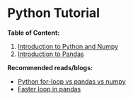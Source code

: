 # Python Tutorial

**Table of Content:**
  1. [Introduction to Python and Numpy](https://github.com/Hemantr05/Tutorials/blob/master/python_tutorial/Introduction_to_Python_and_Numpy.ipynb)
  2. [Introduction to Pandas](https://github.com/Hemantr05/Tutorials/blob/master/python_tutorial/Introduction_to_Pandas.ipynb)


**Recommended reads/blogs:**

- [Python for-loop vs pandas vs numpy](https://towardsdatascience.com/how-to-make-your-pandas-loop-71-803-times-faster-805030df4f06)
- [Faster loop in pandas](https://medium.com/analytics-vidhya/hey-pandas-why-you-no-fast-loop-e7226ed97322)
